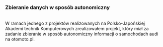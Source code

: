 <h3> Zbieranie danych w sposób autonomiczny</h3><br>
W ramach jednego z projektów realizowanych na Polsko-Japońskiej Akademi technik Komputerowych zrealizowałem projekt, który miał za zadanie zbieranie w sposób autonomiczny informacji o samochodach audi na otomoto.pl. 

